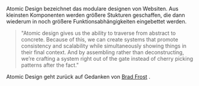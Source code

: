 Atomic Design bezeichnet das modulare designen von Websiten. 
Aus kleinsten Komponenten werden größere Stukturen geschaffen, die dann wiederum in noch größere Funktionsabhängigkeiten eingebettet werden.

>"Atomic design gives us the ability to traverse from abstract to concrete. Because of this, we can create systems that promote consistency and scalability while simultaneously showing things in their final context. And by assembling rather than deconstructing, we’re crafting a system right out of the gate instead of cherry picking patterns after the fact."
>
[1]:https://bradfrost.com/blog/post/atomic-web-design/

Atomic Design geht zurück auf Gedanken von [Brad Frost](https://bradfrost.com/blog/post/atomic-web-design/) .
